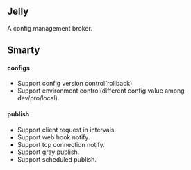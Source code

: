 ## Jelly
A config management broker.

## Smarty

#### configs
- Support config version control(rollback).
- Support environment control(different config value among dev/pro/local).

#### publish
- Support client request in intervals.
- Support web hook notify.
- Support tcp connection notify.
- Support gray publish.
- Support scheduled publish.
